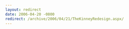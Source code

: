 ```yaml
---
layout: redirect
date: 2006-04-20 -0800
redirect: /archive/2006/04/21/TheKinneyRedesign.aspx/
---
```


